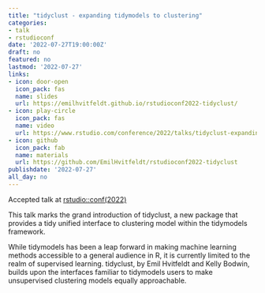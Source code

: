 ```yaml
---
title: "tidyclust - expanding tidymodels to clustering"
categories:
- talk
- rstudioconf
date: '2022-07-27T19:00:00Z'
draft: no
featured: no
lastmod: '2022-07-27'
links:
- icon: door-open
  icon_pack: fas
  name: slides
  url: https://emilhvitfeldt.github.io/rstudioconf2022-tidyclust/
- icon: play-circle
  icon_pack: fas
  name: video
  url: https://www.rstudio.com/conference/2022/talks/tidyclust-expanding-tidymodels-to-clustering/
- icon: github
  icon_pack: fab
  name: materials
  url: https://github.com/EmilHvitfeldt/rstudioconf2022-tidyclust
publishdate: '2022-07-27'
all_day: no
---
```


Accepted talk at [rstudio::conf(2022)](https://www.rstudio.com/conference/)

This talk marks the grand introduction of tidyclust, a new package that provides a tidy unified interface to clustering model within the tidymodels framework.

While tidymodels has been a leap forward in making machine learning methods accessible to a general audience in R, it is currently limited to the realm of supervised learning. tidyclust, by Emil Hvitfeldt and Kelly Bodwin, builds upon the interfaces familiar to tidymodels users to make unsupervised clustering models equally approachable.
